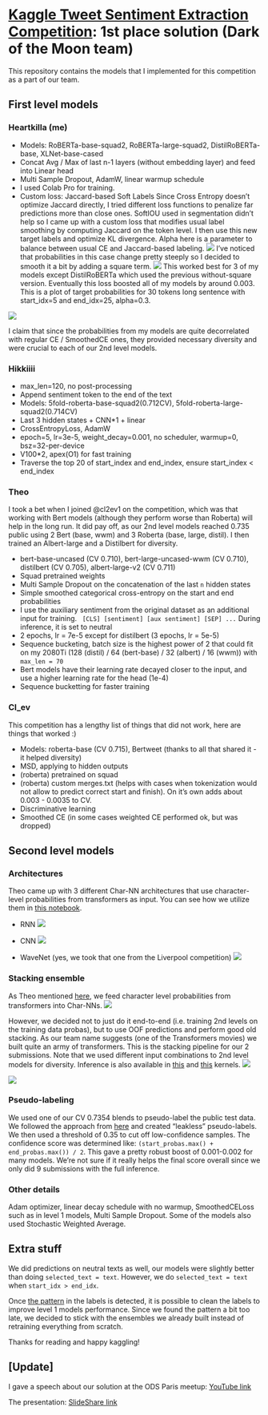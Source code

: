 # [Kaggle Tweet Sentiment Extraction Competition](https://www.kaggle.com/c/tweet-sentiment-extraction/leaderboard): 1st place solution (Dark of the Moon team) 

This repository contains the models that I implemented for this competition as a part of our team.

## First level models
### Heartkilla (me)

- Models: RoBERTa-base-squad2, RoBERTa-large-squad2, DistilRoBERTa-base, XLNet-base-cased
- Concat Avg / Max of last n-1 layers (without embedding layer) and feed into Linear head 
- Multi Sample Dropout, AdamW, linear warmup schedule
- I used Colab Pro for training.
- Custom loss: Jaccard-based Soft Labels
Since Cross Entropy doesn’t optimize Jaccard directly, I tried different loss functions to penalize far predictions more than close ones. SoftIOU used in segmentation didn’t help so I came up with a custom loss that modifies usual label smoothing by computing Jaccard on the token level. I then use this new target labels and optimize KL divergence. Alpha here is a parameter to balance between usual CE and Jaccard-based labeling.
![](https://www.googleapis.com/download/storage/v1/b/kaggle-user-content/o/inbox%2F2000545%2F9341bede28263bcf0e9bb259ac790338%2FScreen%20Shot%202020-05-30%20at%2017.31.22.png?generation=1592405028556842&amp;alt=media)
I’ve noticed that probabilities in this case change pretty steeply so I decided to smooth it a bit by adding a square term.
![](https://www.googleapis.com/download/storage/v1/b/kaggle-user-content/o/inbox%2F2000545%2F4d1975e293c33c077fd45e6b81d1aa63%2FScreen%20Shot%202020-05-30%20at%2017.29.17.png?generation=1592405079812280&amp;alt=media)
This worked best for 3 of my models except DistilRoBERTa which used the previous without-square version. Eventually this loss boosted all of my models by around 0.003.
This is a plot of target probabilities for 30 tokens long sentence with start\_idx=5 and end\_idx=25, alpha=0.3.

![](https://www.googleapis.com/download/storage/v1/b/kaggle-user-content/o/inbox%2F2000545%2Fd746070e62bc05d74f7543785da6df70%2Fplot.jpg?generation=1592405194100691&amp;alt=media)

I claim that since the probabilities from my models are quite decorrelated with regular CE / SmoothedCE ones, they provided necessary diversity and were crucial to each of our 2nd level models.


### Hikkiiii

- max\_len=120, no post-processing
- Append sentiment token to the end of the text
- Models: 5fold-roberta-base-squad2(0.712CV), 5fold-roberta-large-squad2(0.714CV)
- Last 3 hidden states + CNN*1 + linear
- CrossEntropyLoss, AdamW
- epoch=5, lr=3e-5, weight_decay=0.001, no scheduler, warmup=0, bsz=32-per-device
- V100*2, apex(O1) for fast training
- Traverse the top 20 of start\_index and end\_index, ensure start\_index &lt; end\_index

### Theo
I took a bet when I joined @cl2ev1 on the competition, which was that working with Bert models (although they perform worse than Roberta) will help in the long run. It did pay off, as our 2nd level models reached 0.735 public using 2 Bert (base, wwm) and 3 Roberta (base, large, distil). I then trained an Albert-large and a Distilbert for diversity.

- bert-base-uncased (CV 0.710), bert-large-uncased-wwm  (CV 0.710), distilbert (CV 0.705), albert-large-v2  (CV 0.711)
- Squad pretrained weights
- Multi Sample Dropout on the concatenation of the last `n` hidden states
- Simple smoothed categorical cross-entropy on the start and end probabilities
- I use the auxiliary sentiment from the original dataset as an additional input for training. 
``` [CLS] [sentiment] [aux sentiment] [SEP] ...```
During inference, it is set to neutral
- 2 epochs, lr = 7e-5 except for distilbert (3 epochs, lr = 5e-5)
- Sequence bucketing, batch size is the highest power of 2 that could fit on my 2080Ti (128 (distil) / 64 (bert-base) / 32 (albert) / 16 (wwm)) with `max_len = 70`
- Bert models have their learning rate decayed closer to the input, and use a higher learning rate for the head (1e-4)
- Sequence bucketting for faster training 

### Cl_ev
This competition has a lengthy list of things that did not work, here are things that  worked :)


- Models: roberta-base (CV 0.715), Bertweet (thanks to all that shared it - it helped diversity)
- MSD, applying to hidden outputs
- (roberta) pretrained on squad
- (roberta) custom merges.txt  (helps with cases when tokenization would not allow to predict correct start and finish). On it’s own adds about  0.003 - 0.0035 to CV.
- Discriminative learning
- Smoothed CE (in some cases weighted CE performed ok, but was dropped)


## Second level models

###  Architectures
Theo came up with 3 different Char-NN architectures that use character-level probabilities from transformers as input. You can see how we utilize them in [this notebook](https://www.kaggle.com/theoviel/character-level-model-magic).
- RNN
![](https://www.googleapis.com/download/storage/v1/b/kaggle-user-content/o/inbox%2F2000545%2F4a68e14abf95a157c299f6489c90a6f9%2FML%20Visuals%20by%20dair.ai%20(4).svg?generation=1592405862305380&amp;alt=media)

- CNN
![](https://www.googleapis.com/download/storage/v1/b/kaggle-user-content/o/inbox%2F2000545%2F440886c9845034b633303bbe4a785cc9%2FML%20Visuals%20by%20dair.ai%20(5).svg?generation=1592405917697990&amp;alt=media)

- WaveNet (yes, we took that one from the Liverpool competition)
![](https://www.googleapis.com/download/storage/v1/b/kaggle-user-content/o/inbox%2F2000545%2F58a112fdd33e549076c61ed78a4d9e93%2FML%20Visuals%20by%20dair.ai%20(6).svg?generation=1592405961585964&amp;alt=media)

### Stacking ensemble
As Theo mentioned [here](https://www.kaggle.com/c/tweet-sentiment-extraction/discussion/159264), we feed character level probabilities from transformers into Char-NNs.
![](https://www.googleapis.com/download/storage/v1/b/kaggle-user-content/o/inbox%2F2000545%2F6ac3e81a02676611b21b18e0340cb23d%2Fpipe.png?generation=1592409782895291&amp;alt=media)
 
However, we decided not to just do it end-to-end (i.e. training 2nd levels on the training data probas), but to use OOF predictions and perform good old stacking. As our team name suggests (one of the Transformers movies) we built quite an army of transformers. This is the stacking pipeline for our 2 submissions. Note that we used different input combinations to 2nd level models for diversity. Inference is also available in [this](https://www.kaggle.com/aruchomu/no-sampler-ensemble-normal-sub-0-7363) and [this](https://www.kaggle.com/aruchomu/no-sampler-ensemble-normal-sub-0-7365) kernels.
![](https://www.googleapis.com/download/storage/v1/b/kaggle-user-content/o/inbox%2F2000545%2F4a8e506d88ca5783cbb2d1eb1cffcbd7%2FML%20Visuals%20by%20dair.ai%20(7).svg?generation=1592406106435760&amp;alt=media)

![](https://www.googleapis.com/download/storage/v1/b/kaggle-user-content/o/inbox%2F2000545%2F9d77d0a59ae83dc10cc97d2279bdafb4%2FML%20Visuals%20by%20dair.ai%20(8).svg?generation=1592406151678743&amp;alt=media)

### Pseudo-labeling
We used one of our CV 0.7354 blends to pseudo-label the public test data. We followed the approach from [here](https://www.kaggle.com/c/google-quest-challenge/discussion/129840) and created “leakless” pseudo-labels. We then used a threshold of 0.35 to cut off low-confidence samples. The confidence score was determined like: `(start_probas.max() + end_probas.max()) / 2`. This gave a pretty robust boost of 0.001-0.002 for many models. We’re not sure if it really helps the final score overall since we only did 9 submissions with the full inference.

###  Other details
Adam optimizer, linear decay schedule with no warmup, SmoothedCELoss such as in level 1 models, Multi Sample Dropout. Some of the models also used Stochastic Weighted Average.

## Extra stuff

We did predictions on neutral texts as well, our models were slightly better than doing `selected_text = text`. However, we do `selected_text = text` when `start_idx > end_idx`.

Once [the pattern](https://www.kaggle.com/c/tweet-sentiment-extraction/discussion/159254) in the labels is detected, it is possible to clean the labels to improve level 1 models performance. Since we found the pattern a bit too late, we decided to stick with the ensembles we already built instead of retraining everything from scratch.
 

Thanks for reading and happy kaggling!

## [Update]
I gave a speech about our solution at the ODS Paris meetup: [YouTube link](https://www.youtube.com/watch?v=S7soN-y5WMg)

The presentation: [SlideShare link](https://www.slideshare.net/ArtsemZhyvalkouski/kaggle-tweet-sentiment-extraction-1st-place-solution)
